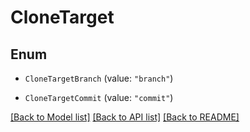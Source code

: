 # CloneTarget

## Enum


* `CloneTargetBranch` (value: `"branch"`)

* `CloneTargetCommit` (value: `"commit"`)


[[Back to Model list]](../README.md#documentation-for-models) [[Back to API list]](../README.md#documentation-for-api-endpoints) [[Back to README]](../README.md)


